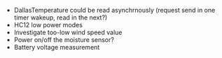 * DallasTemperature could be read asynchrnously (request send in one timer wakeup, read in the next?)
* HC12 low power modes
* Investigate too-low wind speed value
* Power on/off the moisture sensor?
* Battery voltage measurement
